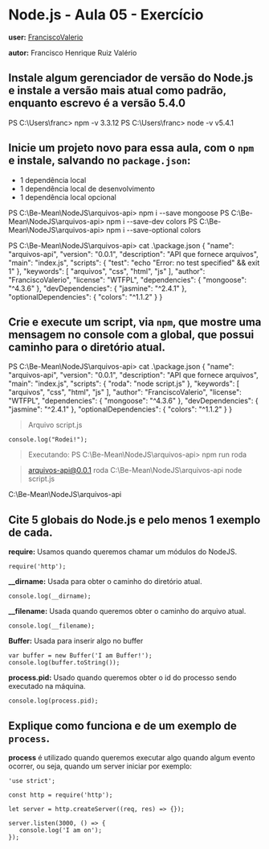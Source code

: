 # Node.js - Aula 05 - Exercício

**user:** [FranciscoValerio](https://github.com/FranciscoValerio)

**autor:** Francisco Henrique Ruiz Valério

## Instale algum gerenciador de versão do Node.js e instale a versão mais atual como padrão, enquanto escrevo é a versão 5.4.0

PS C:\Users\franc> npm -v
3.3.12
PS C:\Users\franc> node -v
v5.4.1

## Inicie um projeto novo para essa aula, com o `npm` e instale, salvando no `package.json`:

   * 1 dependência local
   * 1 dependência local de desenvolvimento
   * 1 dependência local opcional

PS C:\Be-Mean\NodeJS\arquivos-api> npm i --save mongoose
PS C:\Be-Mean\NodeJS\arquivos-api> npm i --save-dev colors
PS C:\Be-Mean\NodeJS\arquivos-api> npm i --save-optional colors

PS C:\Be-Mean\NodeJS\arquivos-api> cat .\package.json
{
  "name": "arquivos-api",
  "version": "0.0.1",
  "description": "API que fornece arquivos",
  "main": "index.js",
  "scripts": {
    "test": "echo \"Error: no test specified\" && exit 1"
  },
  "keywords": [
    "arquivos",
    "css",
    "html",
    "js"
  ],
  "author": "FranciscoValerio",
  "license": "WTFPL",
  "dependencies": {
    "mongoose": "^4.3.6"
  },
  "devDependencies": {
    "jasmine": "^2.4.1"
  },
  "optionalDependencies": {
    "colors": "^1.1.2"
  }
}

## Crie e execute um script, via `npm`, que mostre uma mensagem no console com a global, que possui caminho para o diretório atual.

PS C:\Be-Mean\NodeJS\arquivos-api> cat .\package.json
{
  "name": "arquivos-api",
  "version": "0.0.1",
  "description": "API que fornece arquivos",
  "main": "index.js",
  "scripts": {
    "roda": "node script.js"
  },
  "keywords": [
    "arquivos",
    "css",
    "html",
    "js"
  ],
  "author": "FranciscoValerio",
  "license": "WTFPL",
  "dependencies": {
    "mongoose": "^4.3.6"
  },
  "devDependencies": {
    "jasmine": "^2.4.1"
  },
  "optionalDependencies": {
    "colors": "^1.1.2"
  }
}

>Arquivo script.js
```JS
console.log("Rodei!");
```

> Executando:
PS C:\Be-Mean\NodeJS\arquivos-api> npm run roda

> arquivos-api@0.0.1 roda C:\Be-Mean\NodeJS\arquivos-api
> node script.js

C:\Be-Mean\NodeJS\arquivos-api

## Cite 5 globais do Node.js e pelo menos 1 exemplo de cada.

**require:** Usamos quando queremos chamar um módulos do NodeJS.
```JS
require('http');
```

**__dirname:** Usada para obter o caminho do diretório atual.
```JS
console.log(__dirname);
```

**__filename:** Usada quando queremos obter o caminho do arquivo atual.
```JS
console.log(__filename);
```

**Buffer:** Usada para inserir algo no buffer

```JS
var buffer = new Buffer('I am Buffer!');
console.log(buffer.toString());
```

**process.pid:** Usado quando queremos obter o id do processo sendo executado na máquina.
```JS
console.log(process.pid);
```

## Explique como funciona e de um exemplo de `process`.

**process** é utilizado quando queremos executar algo quando algum evento ocorrer, ou seja, quando um server iniciar por exemplo:

```JS
'use strict';

const http = require('http');

let server = http.createServer((req, res) => {});

server.listen(3000, () => {
   console.log('I am on');
});
```
